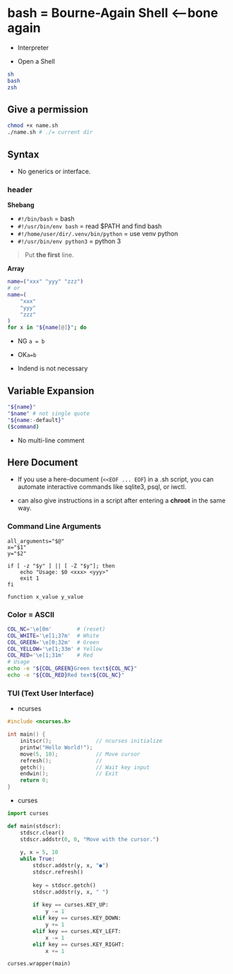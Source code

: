# bash = Bourne-Again Shell <--bone again
* Interpreter

* Open a Shell
```bash
sh 
bash
zsh
```

## Give a permission
```bash
chmod +x name.sh
./name.sh # ./= current dir
```
## Syntax

* No generics or interface.

### header

**Shebang**
* `#!/bin/bash` = bash
* `#!/usr/bin/env bash` = read $PATH and find bash
* `#!/home/user/dir/.venv/bin/python` = use venv python
* `#!/usr/bin/env python3` = python 3
> Put **the first** line.

**Array**
```bash
name=("xxx" "yyy" "zzz")
# or
name=(
    "xxx"
    "yyy"
    "zzz"
)
for x in "${name[@]}"; do
```

* NG `a = b`
* OK`a=b`

* Indend is not necessary

## Variable Expansion

```bash
"${name}"
"$name" # not single quote
"${name:-default}"
($command)
```

* No multi-line comment

## Here Document
* If you use a here-document (`<<EOF ... EOF`) in a .sh script, you can automate interactive commands like sqlite3, psql, or iwctl.

* can also give instructions in a script after entering a **chroot** in the same way.

### Command Line Arguments
```
all_arguments="$@"
x="$1"
y="$2"

if [ -z "$y" ] || [ -Z "$y"]; then
    echo "Usage: $0 <xxx> <yyy>"
    exit 1
fi

function x_value y_value
```


###  **Color = ASCII**

```bash
COL_NC='\e[0m'        # (reset)
COL_WHITE='\e[1;37m'  # White
COL_GREEN='\e[0;32m'  # Green
COL_YELLOW='\e[1;33m' # Yellow
COL_RED='\e[1;31m'    # Red
# Usage
echo -e "${COL_GREEN}Green text${COL_NC}"
echo -e "${COL_RED}Red text${COL_NC}"
```

### TUI (Text User Interface)
* ncurses 
```c
#include <ncurses.h>

int main() {
    initscr();              // ncurses initialize
    printw("Hello World!"); 
    move(5, 10);            // Move cursor
    refresh();              // 
    getch();                // Wait key input
    endwin();               // Exit
    return 0;
}
```

*  curses
```python
import curses

def main(stdscr):
    stdscr.clear()
    stdscr.addstr(0, 0, "Move with the cursor.")
    
    y, x = 5, 10
    while True:
        stdscr.addstr(y, x, "●")
        stdscr.refresh()
        
        key = stdscr.getch()
        stdscr.addstr(y, x, " ")  
        
        if key == curses.KEY_UP:
            y -= 1
        elif key == curses.KEY_DOWN:
            y += 1
        elif key == curses.KEY_LEFT:
            x -= 1
        elif key == curses.KEY_RIGHT:
            x += 1

curses.wrapper(main)
```
